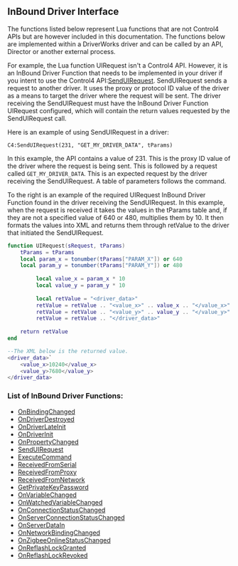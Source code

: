 ## InBound Driver Interface

The functions listed below represent Lua functions that are not Control4 APIs but are however included in this documentation. The functions below are implemented within a DriverWorks driver and can be called by an API, Director or another external process.  

For example, the Lua function UIRequest isn't a Control4 API. However, it is an InBound Driver Function that needs to be implemented in your driver if you intent to use the Control4 API:[SendUIRequest][1]. SendUIRequest sends a request to another driver. It uses the proxy or protocol ID value of the driver as a means to target the driver where the request will be sent. The driver receiving the SendUIRequest must have the InBound Driver Function UIRequest configured, which will contain the return values requested by the SendUIRequest call. 

Here is an example of using SendUIRequest in a driver: 

`C4:SendUIRequest(231, "GET_MY_DRIVER_DATA", tParams)`

In this example, the API contains a value of 231. This is the proxy ID value of the driver where the request is being sent. This is followed by a request called  `GET_MY_DRIVER_DATA`. This is an expected request by the driver receiving the SendUIRequest. A table of parameters follows the command.

To the right is an example of the required UIRequest InBound Driver Function found in the driver receiving the SendUIRequest. In this example, when the request is received it takes the values in the tParams table and, if they are not a specified value of 640 or 480, multiplies them by 10. It then formats the values into XML and returns them through retValue to the driver that initiated the SendUIRequest.

```lua
function UIRequest(sRequest, tParams)
    tParams = tParams 
    local param_x = tonumber(tParams["PARAM_X"]) or 640
    local param_y = tonumber(tParams["PARAM_Y"]) or 480
               
         local value_x = param_x * 10
         local value_y = param_y * 10
               
         local retValue = "<driver_data>"
         retValue = retValue .. "<value_x>" .. value_x .. "</value_x>"
         retValue = retValue .. "<value_y>" .. value_y .. "</value_y>"
         retValue = retValue .. "</driver_data>"
               
    return retValue
end

--The XML below is the returned value.
<driver_data>`
    <value_x>10240</value_x>
    <value_y>7680</value_y>
</driver_data>
```

### List of InBound Driver Functions:
- [OnBindingChanged][2]
- [OnDriverDestroyed][3]
- [OnDriverLateInit][4]
- [OnDriverInit][5]
- [OnPropertyChanged][6]
- [SendUIRequest][7]
- [ExecuteCommand][8]
- [ReceivedFromSerial][9]
- [ReceivedFromProxy][10]
- [ReceivedFromNetwork][11]
- [GetPrivateKeyPassword][12]
- [OnVariableChanged][13]
- [OnWatchedVariableChanged][14]
- [OnConnectionStatusChanged][15]
- [OnServerConnectionStatusChanged][16]
- [OnServerDataIn][17]
- [OnNetworkBindingChanged][18]
- [OnZigbeeOnlineStatusChanged][19]
- [OnReflashLockGranted][20]
- [OnReflashLockRevoked][21]

[1]:	https://control4.github.io/docs-driverworks-api/#senduirequest
[2]:	https://control4.github.io/docs-driverworks-api/#onbindingchanged
[3]:	https://control4.github.io/docs-driverworks-api/#ondriverdestroyed
[4]:	https://control4.github.io/docs-driverworks-api/#ondriverlateinit
[5]:	https://control4.github.io/docs-driverworks-api/#ondriverinit
[6]:	https://control4.github.io/docs-driverworks-api/#onpropertychanged
[7]:	https://control4.github.io/docs-driverworks-api/#senduirequest
[8]:	https://control4.github.io/docs-driverworks-api/#executecommand
[9]:	https://control4.github.io/docs-driverworks-api/#receivedfromserial
[10]:	https://control4.github.io/docs-driverworks-api/#receivedfromproxy
[11]:	https://control4.github.io/docs-driverworks-api/#receivedfromnetwork
[12]:	https://control4.github.io/docs-driverworks-api/#getprivatekeypassword
[13]:	https://control4.github.io/docs-driverworks-api/#onvariablechanged
[14]:	https://control4.github.io/docs-driverworks-api/#onwatchedvariablechanged
[15]:	https://control4.github.io/docs-driverworks-api/#onconnectionstatuschanged
[16]:	https://control4.github.io/docs-driverworks-api/#onserverconnectionstatuschanged
[17]:	https://control4.github.io/docs-driverworks-api/#onserverdatain
[18]:	https://control4.github.io/docs-driverworks-api/#onnetworkbindingchanged
[19]:	https://control4.github.io/docs-driverworks-api/#onzigbeeonlinestatuschanged
[20]:	https://control4.github.io/docs-driverworks-api/#onreflashlockgranted
[21]:	https://control4.github.io/docs-driverworks-api/#onreflashlockrevoked